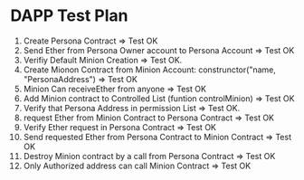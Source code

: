 # DAPP Test Plan

1. Create Persona Contract  => Test OK
2. Send Ether from Persona Owner account to Persona Account => Test OK
3. Verifiy Default Minion Creation => Test OK.
4. Create Mionon Contract from Minion Account: construnctor("name, "PersonaAddress") => Test OK
5. Minion Can receiveEther from anyone => Test OK
6. Add Minion contract to Controlled List (funtion controlMinion) => Test OK
7. Verify that Persona Address in permission List => Test OK.
8. request Ether from Minion Contract to Persona Contract => Test OK
9. Verify Ether request in Persona Contract => Test OK
10. Send requested Ether from Persona Contract to Minion Contract => Test OK
11. Destroy Minion contract by a call from Persona Contract => Test OK
12. Only Authorized address can call Minion Contract => Test OK
